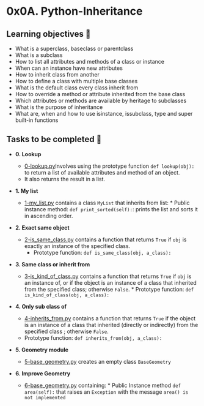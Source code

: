 # 0x0A. Python-Inheritance

## Learning objectives :dart:

* What is a superclass, baseclass or parentclass
* What is a subclass
* How to list all attributes and methods of a class or instance
* When can an instance have new attributes
* How to inherit class from another
* How to define a class with multiple base classes
* What is the default class every class inherit from
* How to override a method or attribute inherited from the base class
* Which attributes or methods are available by heritage to subclasses
* What is the purpose of inheritance
* What are, when and how to use isinstance, issubclass, type and super built-in functions

## Tasks to be completed :page_with_curl:

* **0. Lookup**
  * [0-lookup.py](./0-lookup.py)Involves using the prototype function `def lookup(obj):` to return a list of available attributes and method of an object.
  * It also returns the result in a list.

* **1. My list**
  * [1-my_list.py](./1-my_list.py) contains a class `MyList` that inherits from list:
        * Public instance method: `def print_sorted(self):`: prints the list and sorts it in ascending order.

* **2. Exact same object**
  * [2-is_same_class.py](./2-is_same_class.py) contains a function that returns `True` if `obj` is exactly an instance of the specified class.
	* Prototype function: `def is_same_class(obj, a_class):`

* **3. Same class or inherit from**
  * [3-is_kind_of_class.py](./3-is_kind_of_class.py) contains a function that returns `True` if `obj` is an instance of, or if the object is an instance of a class that inherited from the specified class; otherwise `False`.
        * Prototype function: `def is_kind_of_class(obj, a_class):`

*  **4. Only sub class of**
   * [4-inherits_from.py](./4-inherits_from.py) contains a function that returns `True` if the object is an instance of a class that inherited (directly or indirectly) from the specified class ; otherwise `False`.
	* Prototype function: `def inherits_from(obj, a_class):`

* **5. Geometry module**
  * [5-base_geometry.py](./5-base_geometry.py) creates an empty class `BaseGeometry`

* **6. Improve Geometry**
  * [6-base_geometry.py](./6-base_geometry.py) containing:
        * Public Instance method `def area(self):` that raises an `Exception` with the message `area() is not implemented`

